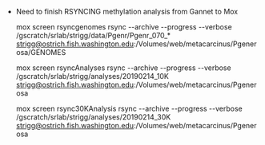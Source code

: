 - Need to finish RSYNCING methylation analysis from Gannet to Mox

	mox screen rsyncgenomes
	rsync --archive --progress --verbose /gscratch/srlab/strigg/data/Pgenr/Pgenr_070_* strigg@ostrich.fish.washington.edu:/Volumes/web/metacarcinus/Pgenerosa/GENOMES

	mox screen rsyncAnalyses
	rsync --archive --progress --verbose /gscratch/srlab/strigg/analyses/20190214_10K strigg@ostrich.fish.washington.edu:/Volumes/web/metacarcinus/Pgenerosa

	mox screen rsync30KAnalysis
	rsync --archive --progress --verbose /gscratch/srlab/strigg/analyses/20190214_30K strigg@ostrich.fish.washington.edu:/Volumes/web/metacarcinus/Pgenerosa








